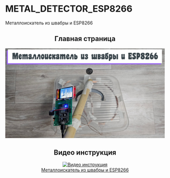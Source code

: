 # METAL_DETECTOR_ESP8266
Металлоискатель из швабры и ESP8266

<h2 align="center">Главная страница</h2>
<img src="https://github.com/chevichelov/METAL_DETECTOR_ESP8266/blob/main/IMG/MAIN.jpg" />

<h2 align="center">Видео инструкция</h2>
<div align="center">
  <a href="https://www.youtube.com/watch?v=yu6HyQmBASM"><img src="https://www.youtube.com/watch?v=yu6HyQmBASM/maxresdefault.jpg" alt="Видео инструкция">
  <div>Металлоискатель из швабры и ESP8266</div>
  </a>
</div>


